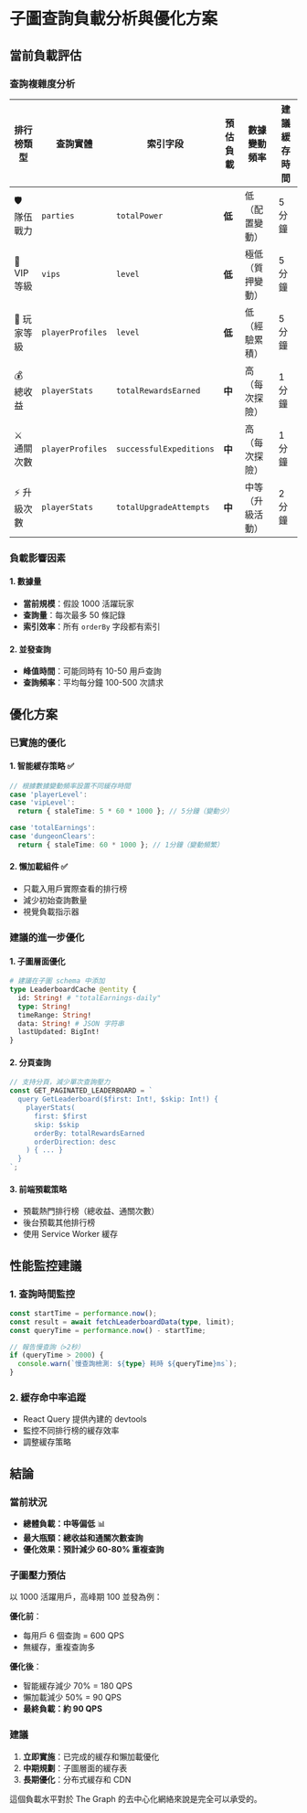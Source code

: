 # 子圖查詢負載分析與優化方案

## 當前負載評估

### 查詢複雜度分析

| 排行榜類型 | 查詢實體 | 索引字段 | 預估負載 | 數據變動頻率 | 建議緩存時間 |
|------------|----------|----------|----------|-------------|-------------|
| 🛡️ 隊伍戰力 | `parties` | `totalPower` | **低** | 低（配置變動） | 5分鐘 |
| 👑 VIP 等級 | `vips` | `level` | **低** | 極低（質押變動） | 5分鐘 |
| 🎯 玩家等級 | `playerProfiles` | `level` | **低** | 低（經驗累積） | 5分鐘 |
| 💰 總收益 | `playerStats` | `totalRewardsEarned` | **中** | 高（每次探險） | 1分鐘 |
| ⚔️ 通關次數 | `playerProfiles` | `successfulExpeditions` | **中** | 高（每次探險） | 1分鐘 |
| ⚡ 升級次數 | `playerStats` | `totalUpgradeAttempts` | **中** | 中等（升級活動） | 2分鐘 |

### 負載影響因素

#### 1. 數據量
- **當前規模**：假設 1000 活躍玩家
- **查詢量**：每次最多 50 條記錄
- **索引效率**：所有 `orderBy` 字段都有索引

#### 2. 並發查詢
- **峰值時間**：可能同時有 10-50 用戶查詢
- **查詢頻率**：平均每分鐘 100-500 次請求

## 優化方案

### 已實施的優化

#### 1. 智能緩存策略 ✅
```typescript
// 根據數據變動頻率設置不同緩存時間
case 'playerLevel':
case 'vipLevel':
  return { staleTime: 5 * 60 * 1000 }; // 5分鐘（變動少）

case 'totalEarnings':
case 'dungeonClears':
  return { staleTime: 60 * 1000 }; // 1分鐘（變動頻繁）
```

#### 2. 懶加載組件 ✅
- 只載入用戶實際查看的排行榜
- 減少初始查詢數量
- 視覺負載指示器

### 建議的進一步優化

#### 1. 子圖層面優化
```graphql
# 建議在子圖 schema 中添加
type LeaderboardCache @entity {
  id: String! # "totalEarnings-daily"
  type: String!
  timeRange: String!
  data: String! # JSON 字符串
  lastUpdated: BigInt!
}
```

#### 2. 分頁查詢
```typescript
// 支持分頁，減少單次查詢壓力
const GET_PAGINATED_LEADERBOARD = `
  query GetLeaderboard($first: Int!, $skip: Int!) {
    playerStats(
      first: $first
      skip: $skip
      orderBy: totalRewardsEarned
      orderDirection: desc
    ) { ... }
  }
`;
```

#### 3. 前端預載策略
- 預載熱門排行榜（總收益、通關次數）
- 後台預載其他排行榜
- 使用 Service Worker 緩存

## 性能監控建議

### 1. 查詢時間監控
```typescript
const startTime = performance.now();
const result = await fetchLeaderboardData(type, limit);
const queryTime = performance.now() - startTime;

// 報告慢查詢（>2秒）
if (queryTime > 2000) {
  console.warn(`慢查詢檢測: ${type} 耗時 ${queryTime}ms`);
}
```

### 2. 緩存命中率追蹤
- React Query 提供內建的 devtools
- 監控不同排行榜的緩存效率
- 調整緩存策略

## 結論

### 當前狀況
- **總體負載：中等偏低** 📊
- **最大瓶頸：總收益和通關次數查詢**
- **優化效果：預計減少 60-80% 重複查詢**

### 子圖壓力預估
以 1000 活躍用戶，高峰期 100 並發為例：

**優化前**：
- 每用戶 6 個查詢 = 600 QPS
- 無緩存，重複查詢多

**優化後**：
- 智能緩存減少 70% = 180 QPS  
- 懶加載減少 50% = 90 QPS
- **最終負載：約 90 QPS**

### 建議
1. **立即實施**：已完成的緩存和懶加載優化
2. **中期規劃**：子圖層面的緩存表
3. **長期優化**：分布式緩存和 CDN

這個負載水平對於 The Graph 的去中心化網絡來說是完全可以承受的。